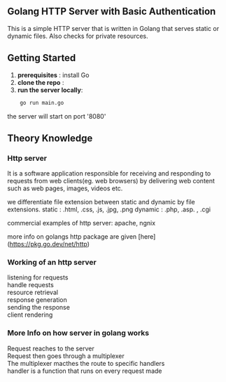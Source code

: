 ## Golang HTTP Server with Basic Authentication
This is a simple HTTP server that is written in Golang that serves static or dynamic files. Also checks for private resources. 

## Getting Started
1. **prerequisites** : install Go
2. **clone the repo** :
3. **run the server locally**:
```bash
    go run main.go
```
the server will start on port '8080'

## Theory Knowledge

### Http server 
It is a software application responsible for receiving and responding to requests from web clients(eg. web browsers) by delivering web content such as web pages, images, videos etc.

we differentiate file extension between static and dynamic by file extensions. 
static : .html, .css, .js, .jpg, .png
dynamic : .php, .asp. , .cgi

commercial examples of http server: apache, ngnix

more info on golangs http package are given [here] (https://pkg.go.dev/net/http)

### Working of an http server
listening for requests  
handle requests  
resource retrieval  
response generation  
sending the response  
client rendering


### More Info on how server in golang works
Request reaches to the server  
Request then goes through a multiplexer  
The multiplexer macthes the route to specific handlers  
handler is a function that runs on every request made
